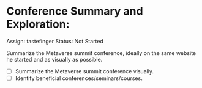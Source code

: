 # Conference Summary and Exploration:

Assign: tastefinger
Status: Not Started

Summarize the Metaverse summit conference, ideally on the same website he started and as visually as possible.

- [ ]  Summarize the Metaverse summit conference visually.
- [ ]  Identify beneficial conferences/seminars/courses.